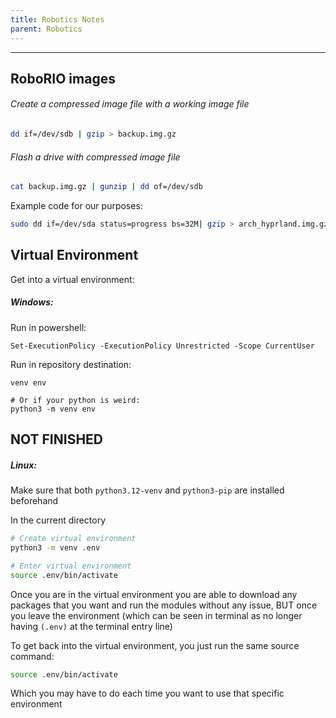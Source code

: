 ```yaml
---
title: Robotics Notes 
parent: Robotics
---
```

___
## RoboRIO images

###### Create a compressed image file with a working image file

```bash
dd if=/dev/sdb | gzip > backup.img.gz
```

###### Flash a drive with compressed image file

```bash
cat backup.img.gz | gunzip | dd of=/dev/sdb
```


Example code for our purposes: 
```bash
sudo dd if=/dev/sda status=progress bs=32M| gzip > arch_hyprland.img.gz
```


## Virtual Environment
Get into a virtual environment:
##### Windows:
Run in powershell:
```batch
Set-ExecutionPolicy -ExecutionPolicy Unrestricted -Scope CurrentUser
```

Run in repository destination:
```
venv env

# Or if your python is weird:
python3 -m venv env
```
## NOT FINISHED

##### Linux:
Make sure that both `python3.12-venv` and `python3-pip` are installed beforehand

In the current directory
```bash
# Create virtual environment
python3 -m venv .env

# Enter virtual environment
source .env/bin/activate
```

Once you are in the virtual environment you are able to download any packages that you want and run the modules without any issue, BUT once you leave the environment (which can be seen in terminal as no longer having `(.env)` at the terminal entry line)

To get back into the virtual environment, you just run the same source command:
```bash
source .env/bin/activate
```
Which you may have to do each time you want to use that specific environment
